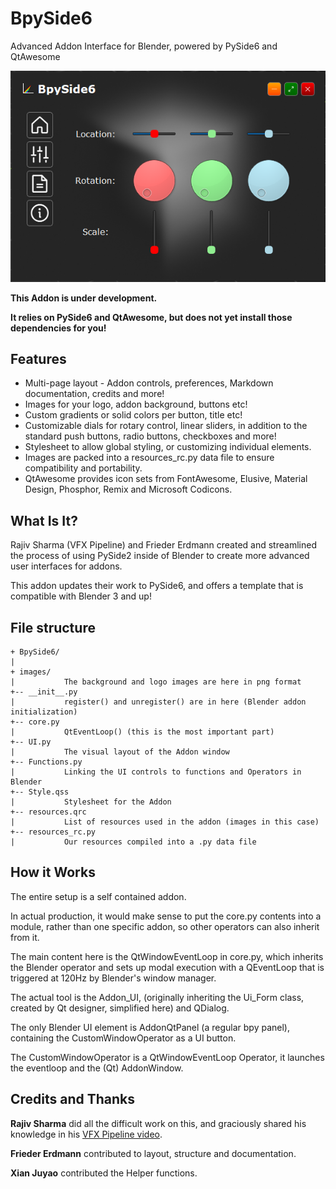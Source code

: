 # BpySide6
Advanced Addon Interface for Blender, powered by PySide6 and QtAwesome

![BpySide6](/BpySide6.png)

__This Addon is under development.__

__It relies on PySide6 and QtAwesome, but does not yet install those dependencies for you!__

## Features
- Multi-page layout - Addon controls, preferences, Markdown documentation, credits and more!
- Images for your logo, addon background, buttons etc!
- Custom gradients or solid colors per button, title etc!
- Customizable dials for rotary control, linear sliders, in addition to the standard push buttons, radio buttons, checkboxes and more!
- Stylesheet to allow global styling, or customizing individual elements.
- Images are packed into a resources_rc.py data file to ensure compatibility and portability.
- QtAwesome provides icon sets from FontAwesome, Elusive, Material Design, Phosphor, Remix and Microsoft Codicons.

## What Is It?
Rajiv Sharma (VFX Pipeline) and Frieder Erdmann created and streamlined the process of using PySide2 inside of Blender to create more advanced user interfaces for addons.

This addon updates their work to PySide6, and offers a template that is compatible with Blender 3 and up!

## File structure
```
+ BpySide6/
| 
+ images/
|           The background and logo images are here in png format
+-- __init__.py
|           register() and unregister() are in here (Blender addon initialization)
+-- core.py
|           QtEventLoop() (this is the most important part)
+-- UI.py
|           The visual layout of the Addon window
+-- Functions.py
|           Linking the UI controls to functions and Operators in Blender
+-- Style.qss
|           Stylesheet for the Addon
+-- resources.qrc
|           List of resources used in the addon (images in this case)
+-- resources_rc.py
|           Our resources compiled into a .py data file
```     

## How it Works
The entire setup is a self contained addon.

In actual production, it would make sense to put the core.py contents into a module, rather than one specific addon, so other operators can also inherit from it.

The main content here is the QtWindowEventLoop in core.py, which inherits the Blender operator and sets up modal execution with a QEventLoop that is triggered at 120Hz by Blender's window manager.

The actual tool is the Addon_UI, (originally inheriting the Ui_Form class, created by Qt designer, simplified here) and QDialog.

The only Blender UI element is AddonQtPanel (a regular bpy panel), containing the CustomWindowOperator as a UI button. 

The CustomWindowOperator is a QtWindowEventLoop Operator, it launches the eventloop and the (Qt) AddonWindow.

## Credits and Thanks
__Rajiv Sharma__ did all the difficult work on this, and graciously shared his knowledge in his [VFX Pipeline video](https://www.youtube.com/watch?v=QYgHyi7jd9c). 

__Frieder Erdmann__ contributed to layout, structure and documentation.

__Xian Juyao__ contributed the Helper functions.
